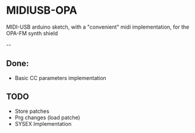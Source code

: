 # MIDIUSB-OPA
MIDI-USB arduino sketch, with a "convenient" midi implementation, for the OPA-FM synth shield


--

Done:
--
 - Basic CC parameters implementation

TODO
--
 - Store patches
 - Prg changes (load patche)
 - SYSEX Implementation 
